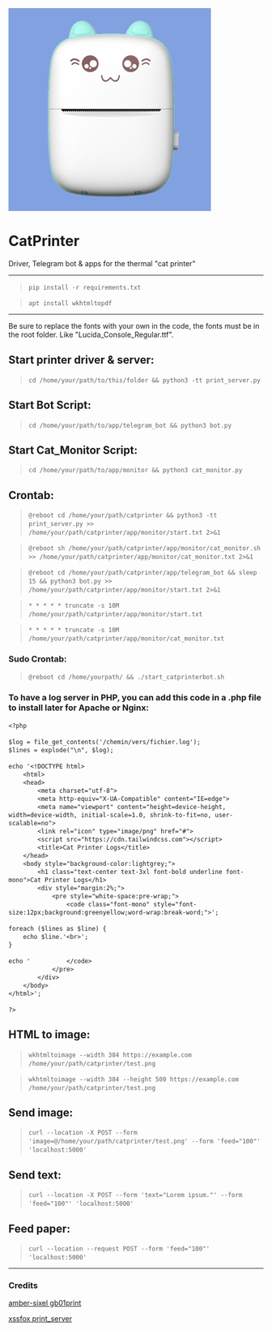 ![image text](catprinter.jpg "Thermal Cat printer")

# CatPrinter
Driver, Telegram bot &amp; apps for the thermal "cat printer"

---
> `pip install -r requirements.txt`

> `apt install wkhtmltopdf`
---
Be sure to replace the fonts with your own in the code, the fonts must be in the root folder. Like "Lucida_Console_Regular.ttf".

## Start printer driver & server:
> `cd /home/your/path/to/this/folder && python3 -tt print_server.py`
## Start Bot Script:
> `cd /home/your/path/to/app/telegram_bot && python3 bot.py`
## Start Cat_Monitor Script:
> `cd /home/your/path/to/app/monitor && python3 cat_monitor.py`
## Crontab:
> `@reboot cd /home/your/path/catprinter && python3 -tt print_server.py >> /home/your/path/catprinter/app/monitor/start.txt 2>&1`

> `@reboot sh /home/your/path/catprinter/app/monitor/cat_monitor.sh >> /home/your/path/catprinter/app/monitor/cat_monitor.txt 2>&1`

> `@reboot cd /home/your/path/catprinter/app/telegram_bot && sleep 15 && python3 bot.py >> /home/your/path/catprinter/app/monitor/start.txt 2>&1`

> `* * * * * truncate -s 10M  /home/your/path/catprinter/app/monitor/start.txt`

> `* * * * * truncate -s 10M  /home/your/path/catprinter/app/monitor/cat_monitor.txt`
### Sudo Crontab:
> `@reboot cd /home/yourpath/ && ./start_catprinterbot.sh`

### To have a log server in PHP, you can add this code in a .php file to install later for Apache or Nginx:
```
<?php

$log = file_get_contents('/chemin/vers/fichier.log');
$lines = explode("\n", $log);

echo '<!DOCTYPE html>
	<html>
	<head>
		<meta charset="utf-8">
		<meta http-equiv="X-UA-Compatible" content="IE=edge">
		<meta name="viewport" content="height=device-height, width=device-width, initial-scale=1.0, shrink-to-fit=no, user-scalable=no">
		<link rel="icon" type="image/png" href="#">
		<script src="https://cdn.tailwindcss.com"></script>
		<title>Cat Printer Logs</title>
	</head>
	<body style="background-color:lightgrey;">
		<h1 class="text-center text-3xl font-bold underline font-mono">Cat Printer Logs</h1>
		<div style="margin:2%;">
			<pre style="white-space:pre-wrap;">
				<code class="font-mono" style="font-size:12px;background:greenyellow;word-wrap:break-word;">';

foreach ($lines as $line) {
    echo $line.'<br>';
}

echo '			</code>
			</pre>
		</div>
	</body>
</html>';

?>
```

## HTML to image:
> `wkhtmltoimage --width 384 https://example.com /home/your/path/catprinter/test.png`

> `wkhtmltoimage --width 384 --height 500 https://example.com /home/your/path/catprinter/test.png`

## Send image:
> `curl --location -X POST --form 'image=@/home/your/path/catprinter/test.png' --form 'feed="100"' 'localhost:5000'`

## Send text:
> `curl --location -X POST --form 'text="Lorem ipsum."' --form 'feed="100"' 'localhost:5000'`

## Feed paper:
> `curl --location --request POST --form 'feed="100"' 'localhost:5000'`
---
### Credits
[amber-sixel gb01print](https://github.com/amber-sixel/gb01print)

[xssfox print_server](https://gist.github.com/xssfox/b911e0781a763d258d21262c5fdd2dec)
